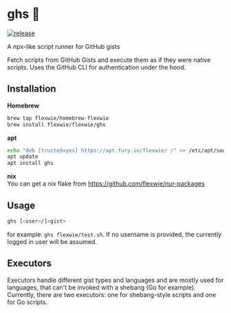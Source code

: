 # ghs 📜

[![release](https://github.com/flexwie/ghs/actions/workflows/release.yml/badge.svg)](https://github.com/flexwie/ghs/actions/workflows/release.yml)

A npx-like script runner for GitHub gists

Fetch scripts from GitHub Gists and execute them as if they were native scripts. Uses the GitHub CLI for authentication under the hood.

## Installation

**Homebrew**

```sh
brew tap flexwie/homebrew-flexwie
brew install flexwie/flexwie/ghs
```

**apt**

```sh
echo "deb [trusted=yes] https://apt.fury.io/flexwie/ /" >> /etc/apt/sources.list.d/fury.list
apt update
apt install ghs
```

**nix**  
You can get a nix flake from https://github.com/flexwie/nur-packages

## Usage

```sh
ghs [<user>/]<gist>
```

for example: `ghs flexwie/test.sh`. If no username is provided, the currently logged in user will be assumed.

## Executors

Executors handle different gist types and languages and are mostly used for languages, that can't be invoked with a shebang (Go for example). Currently, there are two executors: one for shebang-style scripts and one for Go scripts.
